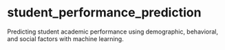 # student_performance_prediction
Predicting student academic performance using demographic, behavioral, and social factors with machine learning.
